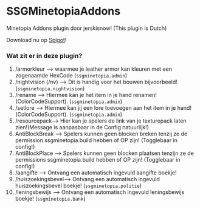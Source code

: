 # SSGMinetopiaAddons

Minetopia Addons plugin door jerskisnow! (This plugin is Dutch)

Download nu op [Spigot](https://www.spigotmc.org/resources/ssgminetopiaaddons.53958/)!

### Wat zit er in deze plugin?
1. /armorkleur --> waarmee je leather armor kan kleuren met een zogenaamde HexCode (``ssgminetopia.admin``)
2. /nightvision (/nv) --> Dit is handig voor het bouwen bijvoorbeeld! (``ssgminetopia.nightvision``)
3. /rename --> Hiermee kan je het item in je hand renamen! (ColorCodeSupport). (``ssgminetopia.admin``)
4. /setlore --> Hiermee kan jij een lore toevoegen aan het item in je hand!(ColorCodeSupport). (``ssgminetopia.admin``)
5. /resourcepack--> Hier kan je spelers de link van je texturepack laten zien!(Message is aanpasbaar in de Config natuurlijk!)
6. AntiBlockBreak --> Spelers kunnen geen blocken breken tenzij ze de permission ssgminetopia.build hebben of OP zijn! (Togglebaar in config!)
7. AntiBlockPlace --> Spelers kunnen geen blocken plaatsen tenzijn ze de permissions ssgminetopia.build hebben of OP zijn! (Togglebaar in config!)
8. /aangifte --> Ontvang een automatisch ingevuld aangifte boekje!
9. /huiszoekingsbevel--> Ontvang een automatisch ingevuld huiszoekingsbevel boekje! (``ssgminetopia.politie``)
10. /leningsbewijs --> Ontvang een automatisch ingevuld leningsbewijs boekje! (``ssgminetopia.bank``)

